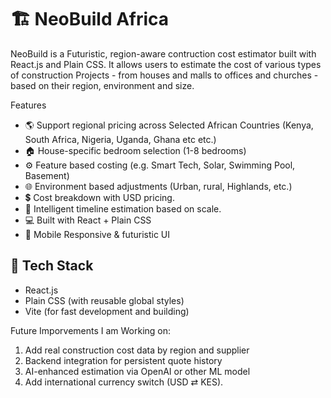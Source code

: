 # 🏗 NeoBuild Africa

NeoBuild is a Futuristic, region-aware contruction cost estimator built with React.js and Plain CSS. It allows users to estimate the cost of various types of construction Projects - from houses and malls to offices and churches - based on their region, environment and size. 

Features

- 🌎 Support regional pricing across Selected African Countries (Kenya, South Africa, Nigeria, Uganda, Ghana etc etc.)
- 🏠 House-specific bedroom selection (1-8 bedrooms)
- ⚙ Feature based costing (e.g. Smart Tech, Solar, Swimming Pool, Basement)
- 🌐 Environment based adjustments (Urban, rural, Highlands, etc.)
- 💲 Cost breakdown with USD pricing.
- 🧮 Intelligent timeline estimation based on scale.
- 💻 Built with React + Plain CSS
- 📱 Mobile Responsive & futuristic UI

## 🧠 Tech Stack
- React.js
- Plain CSS (with reusable global styles)
- Vite (for fast development and building)



Future Imporvements I am Working on: 
1. Add real construction cost data by region and supplier
2. Backend integration for persistent quote history
3. AI-enhanced estimation via OpenAI or other ML model
4. Add international currency switch (USD ⇄ KES). 

